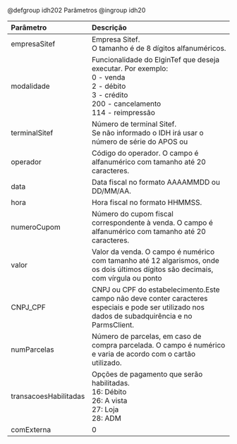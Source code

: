 @defgroup idh202 Parâmetros
@ingroup idh20

| Parâmetro | Descrição |
| :--- | :--- |
| empresaSitef | Empresa Sitef. <br> O tamanho é de 8 dígitos alfanuméricos. |
| modalidade | Funcionalidade do ElginTef que deseja executar. Por exemplo: <br>0 - venda<br>2 - débito<br>3 - crédito<br>200 - cancelamento <br>114 - reimpressão <br>
| terminalSitef | Número de terminal Sitef. <br>Se não informado o IDH irá usar o número de série do APOS ou |
| operador | Código do operador. O campo é alfanumérico com tamanho até 20 caracteres. |
| data | Data fiscal no formato AAAAMMDD ou DD/MM/AA. |
| hora | Hora fiscal no formato HHMMSS. |
| numeroCupom | Número do cupom fiscal correspondente à venda. O campo é alfanumérico com tamanho até 20 caracteres. |
| valor | Valor da venda. O campo é numérico com tamanho até 12 algarismos, onde os dois últimos dígitos são decimais, com vírgula ou ponto |
| CNPJ_CPF | CNPJ ou CPF do estabelecimento.Este campo não deve conter caracteres especiais e pode ser utilizado nos dados de subadquirência e no ParmsClient. |
| numParcelas | Número de parcelas, em caso de compra parcelada. O campo é numérico e varia de acordo com o cartão utilizado. |
| transacoesHabilitadas | Opções de pagamento que serão habilitadas.  <br>16: Débito <br>26: A vista <br>27: Loja <br>28: ADM |
| comExterna | 0 |
